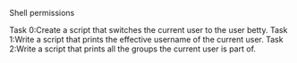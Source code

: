 Shell permissions

Task 0:Create a script that switches the current user to the user betty.
Task 1:Write a script that prints the effective username of the current user.
Task 2:Write a script that prints all the groups the current user is part of.
